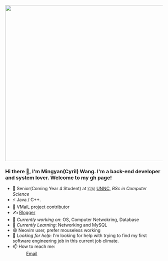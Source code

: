 <img src="https://raw.githubusercontent.com/cyrilwongmy/ImgRepo/master/img/20210622204355.png" width="975" height="500"/>
 
### Hi there 👋, I'm Mingyan(Cyril) Wang. I'm a back-end developer and system lover. Welcome to my gh page! <br>
 
- 🍻 Senior(Coming Year 4 Student) at 🇨🇳 [UNNC](https://www.nottingham.edu.cn/en/index.aspx), _BSc in Computer Science_
- ⚡ Java / C++.
- 📒 VMaiL project contributor
- ✍️ [Blogger](http://mywong.cn)
- 🔭 *Currently working on*:  OS, Computer Netwokring, Database
- 🌱 *Currently Learning*: Networking and MySQL<br>
- 😄 Neovim user, prefer mouseless working
- 🤔 *Looking for help*: I'm looking for help with trying to find my first software engineering job in this current job climate.<br>
- 📫 How to reach me: <br>
&nbsp;&nbsp;&nbsp;&nbsp;&nbsp;&nbsp;&nbsp;&nbsp;&nbsp;&nbsp; [Email](scymw2@nottingham.edu.cn)

 
 
<!--

Resume:  [Christina Kopecky Resume](https://resume.christinakopecky.com) (PDF download)

**ckopecky/ckopecky** is a ✨ _special_ ✨ repository because its `README.md` (this file) appears on your GitHub profile.
 
Here are some ideas to get you started:
 
- 🔭 I'm currently working on ...
- 🌱 I'm currently learning ...
- 👯 I'm looking to collaborate on ...
- 🤔 I'm looking for help with ...
- 💬 Ask me about ...
- 📫 How to reach me: ...
- 😄 Pronouns: ...
- ⚡ Fun fact: ...
-->


<!--
**cyrilwongmy/cyrilwongmy** is a ✨ _special_ ✨ repository because its `README.md` (this file) appears on your GitHub profile.

Here are some ideas to get you started:

- 🔭 I’m currently working on ...
- 🌱 I’m currently learning ...
- 👯 I’m looking to collaborate on ...
- 🤔 I’m looking for help with ...
- 💬 Ask me about ...
- 📫 How to reach me: ...
- 😄 Pronouns: ...
- ⚡ Fun fact: ...
-->

